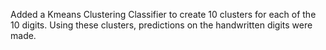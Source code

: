 Added a Kmeans Clustering Classifier to create 10 clusters for each of the 10 digits. Using these clusters, predictions on the handwritten digits were made.
